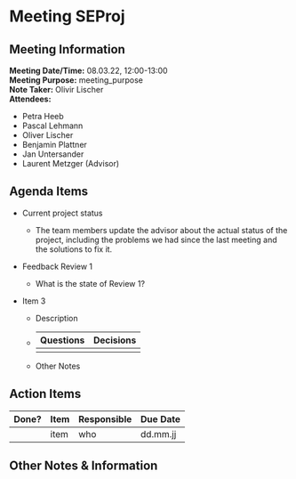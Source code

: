 # Meeting SEProj
## Meeting Information
**Meeting Date/Time:** 08.03.22, 12:00-13:00  
**Meeting Purpose:** meeting_purpose  
**Note Taker:** Olivir Lischer  
**Attendees:**

- Petra Heeb
- Pascal Lehmann
- Oliver Lischer
- Benjamin Plattner
- Jan Untersander
- Laurent Metzger (Advisor)

## Agenda Items

- Current project status

  - The team members update the advisor about the actual status of the project, including the problems we had since the last meeting and the solutions to fix it.

- Feedback Review 1

  - What is the state of Review 1?
  
- Item 3

  - Description

  - | Questions | Decisions |
    | --------- | --------- |
    |           |           |

  - Other Notes




## Action Items
| Done? | Item | Responsible | Due Date |
|-------|------|-------------|----------|
|       | item | who         | dd.mm.jj |

## Other Notes & Information
